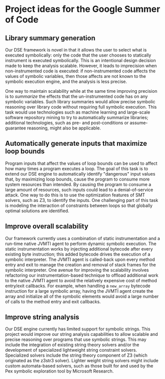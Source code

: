 # Project ideas for the Google Summer of Code

## Library summary generation

Our DSE framework is novel in that it allows the user to select what is executed symbolically: only the code that the user chooses to statically instrument is executed symbolically. This is an intentional design decision made to keep the analysis scalable. However, it leads to imprecision when non-instrumented code is executed: if non-instrumented code affects the values of symbolic variables, then those affects are not known to the symbolic execution engine, and the analysis is less precise.

One way to maintain scalability while at the same time improving precision is to *summarize* the effects that the un-instrumented code has on any symbolic variables. Such library summaries would allow precise symbolic reasoning over library code without requiring full symbolic execution. This task would use technologies such as machine learning and large-scale software repository mining to try to automatically summarize libraries; additional technologies, such as pre- and post-conditions or assume-guarantee reasoning, might also be applicable.

## Automatically generate inputs that maximize loop bounds

Program inputs that affect the values of loop bounds can be used to affect how many times a program executes a loop. The goal of this task is to extend our DSE engine to automatically identify "dangerous" input values that, by maximizing loop bounds, cause the program to consume more system resources than intended. By causing the program to consume a large amount of resources, such inputs could lead to a denial-of-service attack. One way to do this is to use the optimization features of SMT solvers, such as Z3, to identify the inputs. One challenging part of this task is modeling the interaction of constraints between loops so that globally optimal solutions are identified.

## Improve overall scalability

Our framework currently uses a combination of static instrumentation and a run-time native JVMTI agent to perform dynamic symbolic execution. The static instrumentation works by injecting additional bytecode after every existing byte instruction; this added bytecode drives the execution of a symbolic interpreter. The JVMTI agent is called-back upon every method entry and exit to manage the creation and removal of stack frames for the symbolic interpreter. One avenue for improving the scalability involves refactoring our instrumentation-based technique to offload additional work to the native JVMTI agent to avoid the relatively expensive cost of method entry/exit callbacks. For example, when handling a ```new_array``` bytecode instruction for a large symbolic array, having the JVMTI agent create the array and initialize all of the symbolic elements would avoid a large number of calls to the method entry and exit callbacks.

## Improve string analysis

Our DSE engine currently has limited support for symbolic strings. This project would improve our string analysis capabilities to allow scalable and precise reasoning over programs that use symbolic strings. This may include the integration of existing string theory solvers and/or the development of specialized lightweight string constraint solvers. Specialized solvers include the string theory component of Z3 (which originated as the z3str3 solver). Lighter weight string solvers might include custom automata-based solvers, such as those built for and used by the Pex symbolic exploration tool by Microsoft Research.
